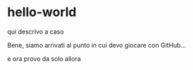 # hello-world
qui descrivo a caso

Bene, siamo arrivati al punto in cui devo giocare con GitHub...

e ora provo da solo allora
